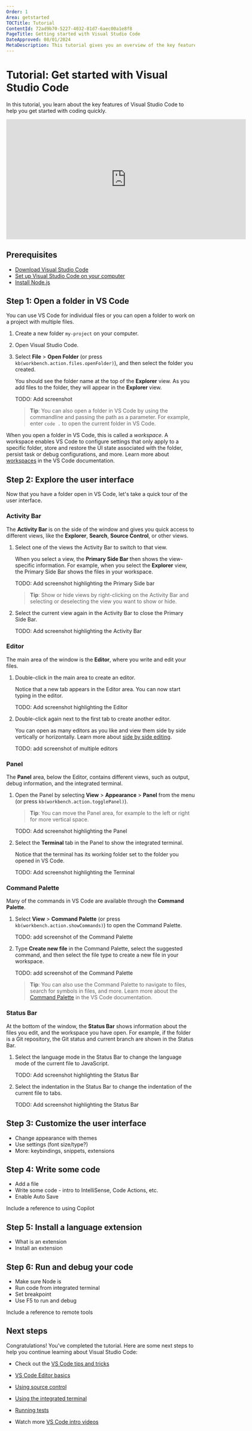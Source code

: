 ```yaml
---
Order: 1
Area: getstarted
TOCTitle: Tutorial
ContentId: 72ad9b70-5227-4032-81d7-6aec00a1e8f8
PageTitle: Getting started with Visual Studio Code
DateApproved: 08/01/2024
MetaDescription: This tutorial gives you an overview of the key features of Visual Studio Code to help you get started quickly.
---
```

# Tutorial: Get started with Visual Studio Code

In this tutorial, you learn about the key features of Visual Studio Code to help you get started with coding quickly.

<iframe src="https://www.youtube.com/embed/B-s71n0dHUk?autoplay=true" width="640" height="320" allowFullScreen="true" frameBorder="0" title="Getting Started with Visual Studio Code"></iframe>

## Prerequisites

- [Download Visual Studio Code](https://code.visualstudio.com/download)
- [Set up Visual Studio Code on your computer](/docs/setup/setup-overview.md)
- [Install Node.js](https://nodejs.org/)

## Step 1: Open a folder in VS Code

You can use VS Code for individual files or you can open a folder to work on a project with multiple files.

1. Create a new folder `my-project` on your computer.

1. Open Visual Studio Code.

1. Select **File** > **Open Folder** (or press `kb(workbench.action.files.openFolder)`), and then select the folder you created.

    You should see the folder name at the top of the **Explorer** view. As you add files to the folder, they will appear in the **Explorer** view.

    TODO: Add screenshot

    > **Tip**: You can also open a folder in VS Code by using the commandline and passing the path as a parameter. For example, enter `code .` to open the current folder in VS Code.

When you open a folder in VS Code, this is called a *workspace*. A workspace enables VS Code to configure settings that only apply to a specific folder, store and restore the UI state associated with the folder, persist task or debug configurations, and more. Learn more about [workspaces](/docs/editor/workspaces.md) in the VS Code documentation.

## Step 2: Explore the user interface

Now that you have a folder open in VS Code, let's take a quick tour of the user interface.

### Activity Bar

The **Activity Bar** is on the side of the window and gives you quick access to different views, like the **Explorer**, **Search**, **Source Control**, or other views.

1. Select one of the views the Activity Bar to switch to that view.

    When you select a view, the **Primary Side Bar** then shows the view-specific information. For example, when you select the **Explorer** view, the Primary Side Bar shows the files in your workspace.

    TODO: Add screenshot highlighting the Primary Side bar

    > **Tip**: Show or hide views by right-clicking on the Activity Bar and selecting or deselecting the view you want to show or hide.

1. Select the current view again in the Activity Bar to close the Primary Side Bar.

    TODO: Add screenshot highlighting the Activity Bar

### Editor

The main area of the window is the **Editor**, where you write and edit your files.

1. Double-click in the main area to create an editor.

    Notice that a new tab appears in the Editor area. You can now start typing in the editor.

    TODO: Add screenshot highlighting the Editor

1. Double-click again next to the first tab to create another editor.

    You can open as many editors as you like and view them side by side vertically or horizontally. Learn more about [side by side editing](/docs/getstarted/userinterface.md#side-by-side-editing).

    TODO: add screenshot of multiple editors

### Panel

The **Panel** area, below the Editor, contains different views, such as output, debug information, and the integrated terminal.

1. Open the Panel by selecting **View** > **Appearance** > **Panel** from the menu (or press `kb(workbench.action.togglePanel)`).

    > **Tip**: You can move the Panel area, for example to the left or right for more vertical space.

    TODO: Add screenshot highlighting the Panel

1. Select the **Terminal** tab in the Panel to show the integrated terminal.

    Notice that the terminal has its working folder set to the folder you opened in VS Code.

    TODO: Add screenshot highlighting the Terminal

### Command Palette

Many of the commands in VS Code are available through the **Command Palette**.

1. Select **View** > **Command Palette** (or press `kb(workbench.action.showCommands)`) to open the Command Palette.

    TODO: add screenshot of the Command Palette

1. Type **Create new file** in the Command Palette, select the suggested command, and then select the file type to create a new file in your workspace.

    TODO: add screenshot of the Command Palette

    > **Tip**: You can also use the Command Palette to navigate to files, search for symbols in files, and more. Learn more about the [Command Palette](/docs/getstarted/userinterface.md#command-palette) in the VS Code documentation.

### Status Bar

At the bottom of the window, the **Status Bar** shows information about the files you edit, and the workspace you have open. For example, if the folder is a Git repository, the Git status and current branch are shown in the Status Bar.

1. Select the language mode in the Status Bar to change the language mode of the current file to JavaScript.

    TODO: Add screenshot highlighting the Status Bar

1. Select the indentation in the Status Bar to change the indentation of the current file to tabs.

    TODO: Add screenshot highlighting the Status Bar

## Step 3: Customize the user interface

- Change appearance with themes
- Use settings (font size/type?)
- More: keybindings, snippets, extensions

## Step 4: Write some code

- Add a file
- Write some code - intro to IntelliSense, Code Actions, etc.
- Enable Auto Save

Include a reference to using Copilot

## Step 5: Install a language extension

- What is an extension
- Install an extension

## Step 6: Run and debug your code

- Make sure Node is
- Run code from integrated terminal
- Set breakpoint
- Use F5 to run and debug

Include a reference to remote tools

## Next steps

Congratulations! You've completed the tutorial. Here are some next steps to help you continue learning about Visual Studio Code:

- Check out the [VS Code tips and tricks](/docs/getstarted/tips-and-tricks.md)
- [VS Code Editor basics](/docs/editor/codebasics.md)
- [Using source control](/docs/sourcecontrol/overview.md)
- [Using the integrated terminal](/docs/terminal/getting-started.md)
- [Running tests](/docs/editor/testing.md)

- Watch more [VS Code intro videos](/docs/getstarted/introvideos.md)
